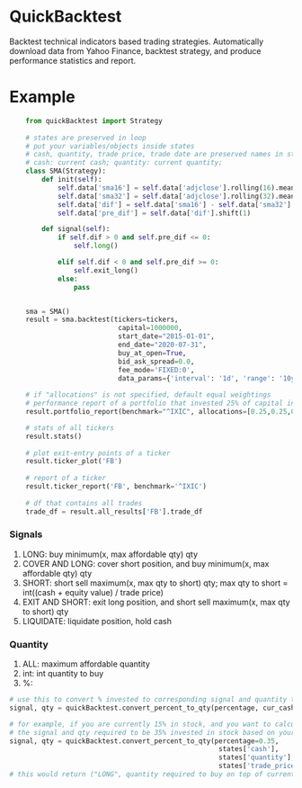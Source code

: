 # QuickBacktest

Backtest technical indicators based trading strategies.
Automatically download data from Yahoo Finance, backtest strategy, and produce performance statistics and report.

# Example
```python
    from quickBacktest import Strategy
    
    # states are preserved in loop
    # put your variables/objects inside states
    # cash, quantity, trade price, trade date are preserved names in states
    # cash: current cash; quantity: current quantity; 
    class SMA(Strategy):
        def init(self):
            self.data['sma16'] = self.data['adjclose'].rolling(16).mean()
            self.data['sma32'] = self.data['adjclose'].rolling(32).mean()
            self.data['dif'] = self.data['sma16'] - self.data['sma32']
            self.data['pre_dif'] = self.data['dif'].shift(1)

        def signal(self):
            if self.dif > 0 and self.pre_dif <= 0:
                self.long()

            elif self.dif < 0 and self.pre_dif >= 0:
                self.exit_long()
            else:
                pass


    sma = SMA()
    result = sma.backtest(tickers=tickers,
                           capital=1000000,
                           start_date="2015-01-01",
                           end_date="2020-07-31",
                           buy_at_open=True,
                           bid_ask_spread=0.0,
                           fee_mode='FIXED:0',
                           data_params={'interval': '1d', 'range': '10y'})
                      
    # if "allocations" is not specified, default equal weightings
    # performance report of a portfolio that invested 25% of capital in each ticker
    result.portfolio_report(benchmark="^IXIC", allocations=[0.25,0.25,0.25,0.25])

    # stats of all tickers
    result.stats()
    
    # plot exit-entry points of a ticker
    result.ticker_plot('FB')
    
    # report of a ticker
    result.ticker_report('FB', benchmark='^IXIC')
    
    # df that contains all trades
    trade_df = result.all_results['FB'].trade_df
```

### Signals
1. LONG: buy minimum(x, max affordable qty) qty
2. COVER AND LONG: cover short position, and buy minimum(x, max affordable qty) qty
3. SHORT: short sell maximum(x, max qty to short) qty; max qty to short = int((cash + equity value) / trade price)
4. EXIT AND SHORT: exit long position, and short sell maximum(x, max qty to short) qty
5. LIQUIDATE: liquidate position, hold cash

### Quantity
1. ALL: maximum affordable quantity
2. int: int quantity to buy
3. %: 
```python
# use this to convert % invested to corresponding signal and quantity to trade
signal, qty = quickBacktest.convert_percent_to_qty(percentage, cur_cash, cur_qty, trade_price)

# for example, if you are currently 15% in stock, and you want to calculate
# the signal and qty required to be 35% invested in stock based on your current cash and quantity: 
signal, qty = quickBacktest.convert_percent_to_qty(percentage=0.35,
                                                    states['cash'], 
                                                    states['quantity'],
                                                    states['trade_price'])
# this would return ("LONG", quantity required to buy on top of current qty)
```

